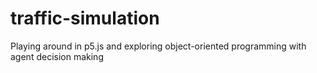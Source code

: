 # traffic-simulation
Playing around in p5.js and exploring object-oriented programming with agent decision making
